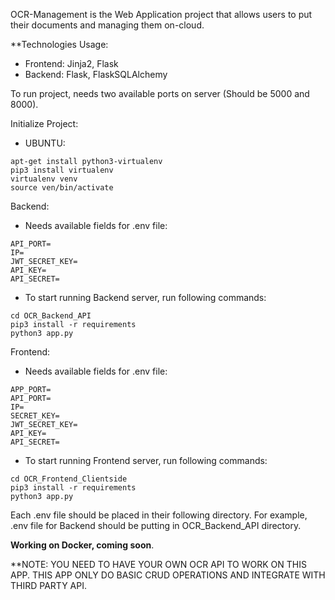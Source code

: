 OCR-Management is the Web Application project that allows users to put their documents and managing them on-cloud.

**Technologies Usage:
- Frontend: Jinja2, Flask
- Backend: Flask, FlaskSQLAlchemy

To run project, needs two available ports on server (Should be 5000 and 8000).

Initialize Project:

- UBUNTU:
```
apt-get install python3-virtualenv
pip3 install virtualenv
virtualenv venv
source ven/bin/activate
```
Backend:
- Needs available fields for .env file:
```
API_PORT=
IP=
JWT_SECRET_KEY=
API_KEY=
API_SECRET=
```
- To start running Backend server, run following commands:
```
cd OCR_Backend_API
pip3 install -r requirements
python3 app.py
```

Frontend:
- Needs available fields for .env file:
```
APP_PORT=
API_PORT=
IP=
SECRET_KEY=
JWT_SECRET_KEY=
API_KEY=
API_SECRET=
```
- To start running Frontend server, run following commands:
```
cd OCR_Frontend_Clientside
pip3 install -r requirements
python3 app.py
```

Each .env file should be placed in their following directory. For example, .env file for Backend should be putting in OCR_Backend_API directory.

**Working on Docker, coming soon**.

**NOTE: YOU NEED TO HAVE YOUR OWN OCR API TO WORK ON THIS APP. THIS APP ONLY DO BASIC CRUD OPERATIONS AND INTEGRATE WITH THIRD PARTY API.
